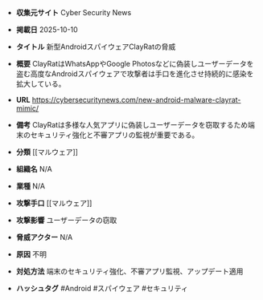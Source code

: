 - **収集元サイト**
Cyber Security News

- **掲載日**
2025-10-10

- **タイトル**
新型AndroidスパイウェアClayRatの脅威

- **概要**
ClayRatはWhatsAppやGoogle Photosなどに偽装しユーザーデータを盗む高度なAndroidスパイウェアで攻撃者は手口を進化させ持続的に感染を拡大している。

- **URL**
https://cybersecuritynews.com/new-android-malware-clayrat-mimic/

- **備考**
ClayRatは多様な人気アプリに偽装しユーザーデータを窃取するため端末のセキュリティ強化と不審アプリの監視が重要である。

- **分類**
[[マルウェア]]

- **組織名**
N/A

- **業種**
N/A

- **攻撃手口**
[[マルウェア]]

- **攻撃影響**
ユーザーデータの窃取

- **脅威アクター**
N/A

- **原因**
不明

- **対処方法**
端末のセキュリティ強化、不審アプリ監視、アップデート適用

- **ハッシュタグ**
#Android #スパイウェア #セキュリティ
